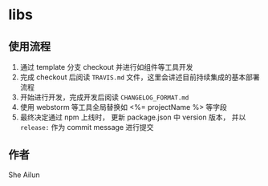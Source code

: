 # libs

## 使用流程

1. 通过 template 分支 checkout 并进行如组件等工具开发
2. 完成 checkout 后阅读 `TRAVIS.md` 文件，这里会讲述目前持续集成的基本部署流程
3. 开始进行开发，完成开发后阅读 `CHANGELOG_FORMAT.md`
4. 使用 webstorm 等工具全局替换如 <%= projectName %> 等字段
5. 最终决定通过 npm 上线时， 更新 package.json 中 version 版本， 并以 `release:` 作为 commit message 进行提交 

## 作者
She Ailun
